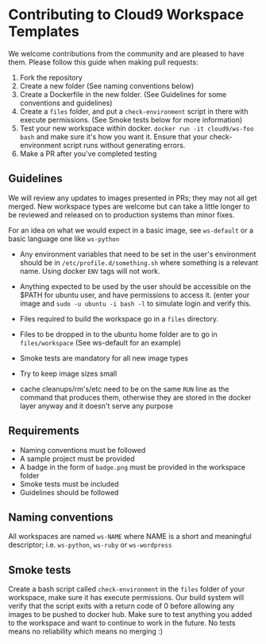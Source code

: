 # Contributing to Cloud9 Workspace Templates

We welcome contributions from the community and are pleased to have them. Please follow this guide when making pull requests:

1. Fork the repository
2. Create a new folder (See naming conventions below)
3. Create a Dockerfile in the new folder. (See Guidelines for some conventions and guidelines)
4. Create a `files` folder, and put a `check-environment` script in there with execute permissions. (See Smoke tests below for more information)
5. Test your new workspace within docker. `docker run -it cloud9/ws-foo bash` and make sure it's how you want it. Ensure that your check-environment script runs without generating errors.
5. Make a PR after you've completed testing


## Guidelines
We will review any updates to images presented in PRs; they may not all get merged. New workspace types are welcome but can take a little longer to be reviewed and released on to production systems than minor fixes.

For an idea on what we would expect in a basic image, see `ws-default` or a basic language one like `ws-python`

* Any environment variables that need to be set in the user's environment should be in `/etc/profile.d/something.sh` where something is a relevant name. Using docker `ENV` tags will not work.

* Anything expected to be used by the user should be accessible on the $PATH for ubuntu user, and have permissions to access it. (enter your image and `sudo -u ubuntu -i bash -l` to simulate login and verify this.

* Files required to build the workspace go in a `files` directory.

* Files to be dropped in to the ubuntu home folder are to go in `files/workspace` (See ws-default for an example)

* Smoke tests are mandatory for all new image types

* Try to keep image sizes small

* cache cleanups/rm's/etc need to be on the same `RUN` line as the command that produces them, otherwise they are stored in the docker layer anyway and it doesn't serve any purpose

## Requirements
- Naming conventions must be followed
- A sample project must be provided
- A badge in the form of `badge.png` must be provided in the workspace folder
- Smoke tests must be included
- Guidelines should be followed

## Naming conventions
All workspaces are named `ws-NAME` where NAME is a short and meaningful descriptor; i.e. `ws-python`, `ws-ruby` or `ws-wordpress`

## Smoke tests
Create a bash script called `check-environment` in the `files` folder of your workspace, make sure it has execute permissions. Our build system will verify that the script exits with a return code of 0 before allowing any images to be pushed to docker hub. Make sure to test anything you added to the workspace and want to continue to work in the future. No tests means no reliability which means no merging :)
